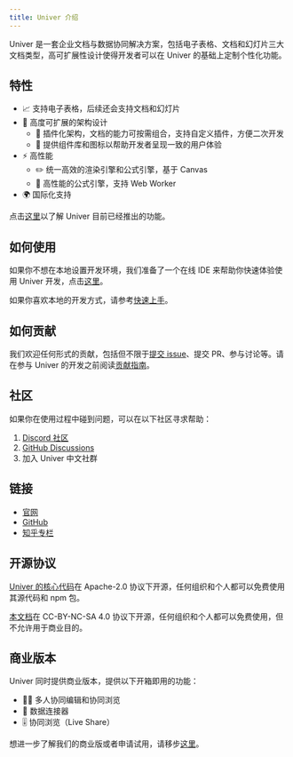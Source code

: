 ```yaml
---
title: Univer 介绍
---
```


Univer 是一套企业文档与数据协同解决方案，包括电子表格、文档和幻灯片三大文档类型，高可扩展性设计使得开发者可以在 Univer 的基础上定制个性化功能。

## 特性

- 📈 支持电子表格，后续还会支持文档和幻灯片
- 🌌 高度可扩展的架构设计
  - 🔌 插件化架构，文档的能力可按需组合，支持自定义插件，方便二次开发
  - 💄 提供组件库和图标以帮助开发者呈现一致的用户体验
- ⚡ 高性能
  - ✏️ 统一高效的渲染引擎和公式引擎，基于 Canvas
  - 🧮 高性能的公式引擎，支持 Web Worker
- 🌍 国际化支持

点击[这里](/guides/features)以了解 Univer 目前已经推出的功能。

## 如何使用

如果你不想在本地设置开发环境，我们准备了一个在线 IDE 来帮助你快速体验使用 Univer 开发，点击[这里](/playground/overview)。

如果你喜欢本地的开发方式，请参考[快速上手](/guides/quick-start)。

## 如何贡献

我们欢迎任何形式的贡献，包括但不限于[提交 issue](https://github.com/dream-num/univer/issues/new/choose)、提交 PR、参与讨论等。请在参与 Univer 的开发之前阅读[贡献指南](https://github.com/dream-num/univer/blob/dev/CONTRIBUTING.md)。

## 社区

如果你在使用过程中碰到问题，可以在以下社区寻求帮助：

1. [Discord 社区](https://discord.gg/XPGnMBmpd6)
1. [GitHub Discussions](https://github.com/dream-num/univer/discussions)
1. 加入 Univer 中文社群

## 链接

- [官网](https://univer.work)
- [GitHub](https://github.com/dream-num/univer)
- [知乎专栏](https://www.zhihu.com/org/meng-shu-ke-ji)

## 开源协议

[Univer 的核心代码](https://github.com/dream-num/univer)在 Apache-2.0 协议下开源，任何组织和个人都可以免费使用其源代码和 npm 包。

[本文档](https://github.com/dream-num/docs)在 CC-BY-NC-SA 4.0 协议下开源，任何组织和个人都可以免费使用，但不允许用于商业目的。

## 商业版本

Univer 同时提供商业版本，提供以下开箱即用的功能：

- 👨‍💻 多人协同编辑和协同浏览
- 🛜 数据连接器
- 🎚️ 协同浏览（Live Share）

想进一步了解我们的商业版或者申请试用，请移步[这里](/enterprises)。
